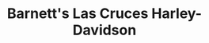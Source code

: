 ---
title: "Barnett's Las Cruces Harley-Davidson"
url: /las-cruces/barnetts-las-cruces-harley-davidson/
shop: motorcycle
---